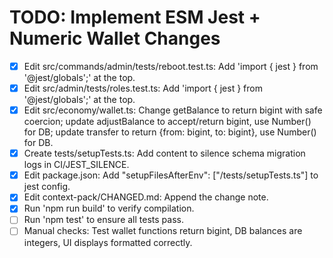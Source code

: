# TODO: Implement ESM Jest + Numeric Wallet Changes

- [x] Edit src/commands/admin/tests/reboot.test.ts: Add 'import { jest } from '@jest/globals';' at the top.
- [x] Edit src/admin/tests/roles.test.ts: Add 'import { jest } from '@jest/globals';' at the top.
- [x] Edit src/economy/wallet.ts: Change getBalance to return bigint with safe coercion; update adjustBalance to accept/return bigint, use Number() for DB; update transfer to return {from: bigint, to: bigint}, use Number() for DB.
- [x] Create tests/setupTests.ts: Add content to silence schema migration logs in CI/JEST_SILENCE.
- [x] Edit package.json: Add "setupFilesAfterEnv": ["<rootDir>/tests/setupTests.ts"] to jest config.
- [x] Edit context-pack/CHANGED.md: Append the change note.
- [x] Run 'npm run build' to verify compilation.
- [ ] Run 'npm test' to ensure all tests pass.
- [ ] Manual checks: Test wallet functions return bigint, DB balances are integers, UI displays formatted correctly.
